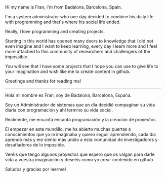 Hi my name is Fran, I'm from Badalona, Barcelona, Spain.

I'm a system administrator who one day decided to combine his daily life with programming and that's where his social life ended.

Really, I love programming and creating projects. 

Starting in this world has opened many doors to knowledge that I did not even imagine and I want to keep learning, every day I learn more and I feel more attached to this community of researchers and challengers of the impossible.

You will see that I have some projects that I hope you can use to give life to your imagination and wish like me to create content in github.

Greetings and thanks for reading me!

-------------------------------------------------------------------------------------------------------------------------------------------------------------------------------

Hola mi nombre es Fran, soy de Badalona, Barcelona, España.

Soy un Administrador de sistemas que un día decidió compaginar su vida diaria con programación y ahí termino su vida social.

Realmente, me encanta encanta programación y la creación de proyectos. 

El empezar en este mundillo, me ha abierto muchas puertas a conocimientos que yo ni imaginaba y quiero seguir aprendiendo, cada día aprendo más y me siento más unido a esta comunidad de investigadores y desafiadores de lo imposible.

Veréis que tengo algunos proyectos que espero que os valgan para darle vida a vuestra imaginación y deseéis como yo crear contenido en github.

Saludos y gracias por leerme!
